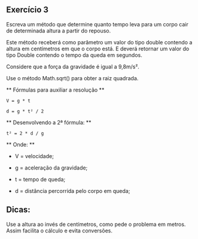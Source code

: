 ## Exercício 3

Escreva um método que determine quanto tempo leva para um corpo cair de determinada altura a partir do repouso. 

Este método receberá como parâmetro um valor do tipo double contendo a altura em centímetros em que o corpo está. E deverá retornar um valor do tipo Double contendo o tempo da queda em segundos.

Considere que a força da gravidade é igual a 9,8m/s². 

Use o método Math.sqrt() para obter a raiz quadrada.

** Fórmulas para auxiliar a resolução **

`V = g * t`

`d = g * t² / 2`

** Desenvolvendo a 2ª fórmula: **

`t² = 2 * d / g`

** Onde: **

* V = velocidade;

* g = aceleração da gravidade;

* t = tempo de queda;

* d = distância percorrida pelo corpo em queda;

## Dicas:

Use a altura ao invés de centímetros, como pede o problema em metros. Assim facilita o cálculo e evita conversões.